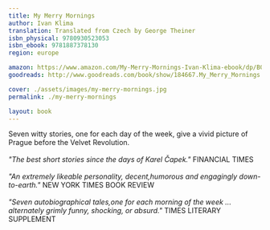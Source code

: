 ```yaml
---
title: My Merry Mornings
author: Ivan Klima
translation: Translated from Czech by George Theiner
isbn_physical: 9780930523053
isbn_ebook: 9781887378130
region: europe

amazon: https://www.amazon.com/My-Merry-Mornings-Ivan-Klima-ebook/dp/B071KTYCS9/ref=tmm_kin_swatch_0?_encoding=UTF8&qid=&sr=
goodreads: http://www.goodreads.com/book/show/184667.My_Merry_Mornings

cover: ./assets/images/my-merry-mornings.jpg
permalink: ./my-merry-mornings

layout: book
---
```


Seven witty stories, one for each day of the week, give a vivid picture of Prague before the Velvet Revolution.
<br><br>
*"The best short stories since the days of Karel Čapek."* FINANCIAL TIMES
<br><br>
*"An extremely likeable personality, decent,humorous and engagingly down-to-earth."* NEW YORK TIMES BOOK REVIEW
<br><br>
*"Seven autobiographical tales,one for each morning of the week ... alternately grimly funny, shocking, or absurd."* TIMES LITERARY SUPPLEMENT
